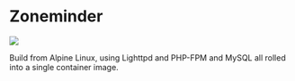 # Zoneminder

[![](https://badge.imagelayers.io/stevepacker/zoneminder:latest.svg)](https://imagelayers.io/?images=stevepacker/zoneminder:latest 'Get your own badge on imagelayers.io')

Build from Alpine Linux, using Lighttpd and PHP-FPM and MySQL all rolled into a single container image.


